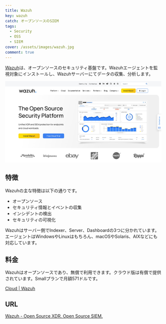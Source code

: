 ```yaml
---
title: Wazuh
key: wazuh
catch: オープンソースのSIEM
tags:
  - Security
  - OSS
  - SIEM
cover: /assets/images/wazuh.jpg
comment: true
---
```


[Wazuh](https://wazuh.com/)は、オープンソースのセキュリティ基盤です。Wazuhエージェントを監視対象にインストールし、Wazuhサーバーにてデータの収集、分析します。

[![WazuhのWebサイト](/assets/images/wazuh.jpg)](https://wazuh.com/)

<!--more-->

## 特徴

Wazuhの主な特徴は以下の通りです。

- オープンソース
- セキュリティ情報とイベントの収集
- インシデントの検出
- セキュリティの可視化

Wazuhはサーバー側でIndexer、Server、Dashboardの3つに分かれています。エージェントはWindowsやLinuxはもちろん、macOSやSolaris、AIXなどにも対応しています。

## 料金

Wazuhはオープンソースであり、無償で利用できます。クラウド版は有償で提供されています。Smallプランで月額571ドルです。

[Cloud \| Wazuh](https://wazuh.com/cloud/)

## URL

[Wazuh - Open Source XDR. Open Source SIEM.](https://wazuh.com/)
